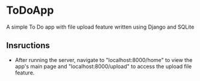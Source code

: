 # ToDoApp
A simple To Do app with file upload feature written using Django and SQLite

## Insructions

* After running the server, navigate to "localhost:8000/home" to view the app's main page and "localhost:8000/upload" to access the upload file feature.
